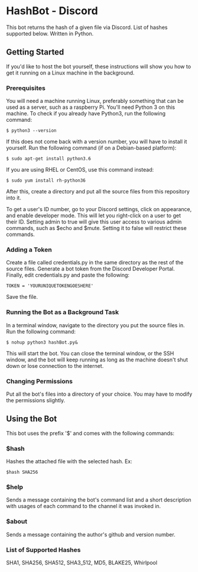 # HashBot - Discord
This bot returns the hash of a given file via Discord. List of hashes supported below. Written in Python.
## Getting Started
If you'd like to host the bot yourself, these instructions will show you how to get it running on a Linux machine in the background.
### Prerequisites
You will need a machine running Linux, preferably something that can be used as a server, such as a raspberry Pi. You'll need Python 3 on this machine. To check if you already have Python3, run the following command:
```
$ python3 --version
```
If this does not come back with a version number, you will have to install it yourself. Run the following command (if on a Debian-based platform):
```
$ sudo apt-get install python3.6
```
If you are using RHEL or CentOS, use this command instead:
```
$ sudo yum install rh-python36
```
After this, create a directory and put all the source files from this repository into it.

To get a user's ID number, go to your Discord settings, click on appearance, and enable developer mode. This will let you right-click on a user to get their ID.
Setting admin to true will give this user access to various admin commands, such as $echo and $mute. Setting it to false will restrict these commands.
### Adding a Token
Create a file called credentials.py in the same directory as the rest of the source files. Generate a bot token from the Discord Developer Portal. Finally, edit credentials.py and paste the following:
```
TOKEN = 'YOURUNIQUETOKENGOESHERE'
```
Save the file.
### Running the Bot as a Background Task
In a terminal window, navigate to the directory you put the source files in. Run the following command:
```
$ nohup python3 hashBot.py&
```
This will start the bot. You can close the terminal window, or the SSH window, and the bot will keep running as long as the machine doesn't shut down or lose connection to the internet.
### Changing Permissions
Put all the bot's files into a directory of your choice. You may have to modify the permissions slightly.
## Using the Bot
This bot uses the prefix '$' and comes with the following commands:
### $hash
Hashes the attached file with the selected hash. Ex:
```
$hash SHA256
```
### $help
Sends a message containing the bot's command list and a short description with usages of each command to the channel it was invoked in.
### $about
Sends a message containing the author's github and version number.
### List of Supported Hashes
SHA1, SHA256, SHA512, SHA3_512, MD5, BLAKE25, Whirlpool
